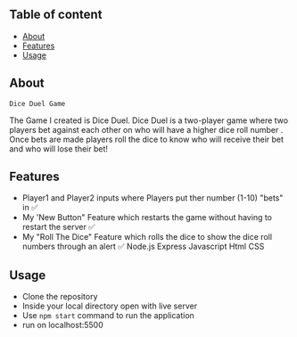 

## Table of content
- [About](#about)
- [Features](#features)
- [Usage](#usage)



## About
`Dice Duel Game `

The Game I created is Dice Duel. Dice Duel is a two-player game where two players bet against each other on who will have a higher dice roll number . Once bets are made players roll the dice to know who will receive their bet and who will lose their bet!



## Features
- Player1 and Player2 inputs where Players put ther number (1-10) "bets" in ✅
- My 'New Button" Feature which restarts the game without having to restart the server ✅
- My "Roll The Dice" Feature which rolls the dice to show the dice roll numbers through an alert ✅
                    Node.js
                    Express
                    Javascript
                    Html
                    CSS


## Usage
- Clone the repository
- Inside your local directory open with live server 
- Use `npm start` command to run the application
- run on localhost:5500
